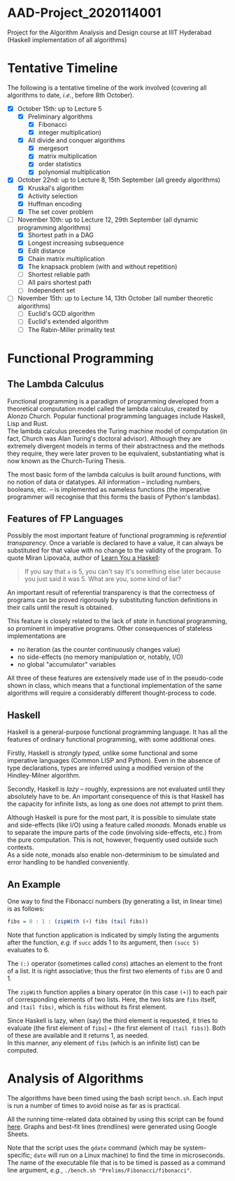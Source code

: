 # AAD-Project_2020114001
Project for the Algorithm Analysis and Design course at IIIT Hyderabad (Haskell implementation of all algorithms)

# Tentative Timeline
The following is a tentative timeline of the work involved (covering all algorithms to date, *i.e.*, before 8th October).  

- [x] October 15th: up to Lecture 5
    - [x] Preliminary algorithms
        - [x] Fibonacci
        - [x] integer multiplication)
    - [x] All divide and conquer algorithms
        - [x] mergesort
        - [x] matrix multiplication
        - [x] order statistics
        - [x] polynomial multiplication
- [x] October 22nd: up to Lecture 8, 15th September (all greedy algorithms)
    - [x] Kruskal's algorithm
    - [x] Activity selection
    - [x] Huffman encoding
    - [x] The set cover problem
- [ ] November 10th: up to Lecture 12, 29th September (all dynamic programming algorithms)
    - [x] Shortest path in a DAG
    - [x] Longest increasing subsequence
    - [x] Edit distance
    - [x] Chain matrix multiplication
    - [x] The knapsack problem (with and without repetition)
    - [ ] Shortest reliable path
    - [ ] All pairs shortest path
    - [ ] Independent set
- [ ] November 15th: up to Lecture 14, 13th October (all number theoretic algorithms)
    - [ ] Euclid's GCD algorithm
    - [ ] Euclid's extended algorithm
    - [ ] The Rabin-Miller primality test

# Functional Programming
## The Lambda Calculus
Functional programming is a paradigm of programming developed from a theoretical computation model called the lambda calculus, created by Alonzo Church. Popular functional programming languages include Haskell, Lisp and Rust.  
The lambda calculus precedes the Turing machine model of computation (in fact, Church was Alan Turing's doctoral advisor). Although they are extremely divergent models in terms of their abstractness and the methods they require, they were later proven to be equivalent, substantiating what is now known as the Church-Turing Thesis.  

The most basic form of the lambda calculus is built around functions, with no notion of data or datatypes. All information – including numbers, booleans, etc. – is implemented as nameless functions (the imperative programmer will recognise that this forms the basis of Python's lambdas).

## Features of FP Languages
Possibly the most important feature of functional programming is *referential transparency*. Once a variable is declared to have a value, it can always be substituted for that value with no change to the validity of the program. To quote Miran Lipovača, author of [Learn You a Haskell](http://learnyouahaskell.com):  

> If you say that `a` is 5, you can't say it's something else later because you just said it was 5. What are you, some kind of liar?

An important result of referential transparency is that the correctness of programs can be proved rigorously by substituting function definitions in their calls until the result is obtained.  

This feature is closely related to the lack of *state* in functional programming, so prominent in imperative programs. Other consequences of stateless implementations are

* no iteration (as the counter continuously changes value)
* no side-effects (no memory manipulation or, notably, I/O)
* no global "accumulator" variables

All three of these features are extensively made use of in the pseudo-code shown in class, which means that a functional implementation of the same algorithms will require a considerably different thought-process to code.

## Haskell
Haskell is a general-purpose functional programming language. It has all the features of ordinary functional programming, with some additional ones.  

Firstly, Haskell is *strongly typed*, unlike some functional and some imperative languages (Common LISP and Python). Even in the absence of type declarations, types are inferred using a modified version of the Hindley-Milner algorithm.  

Secondly, Haskell is *lazy* – roughly, expressions are not evaluated until they absolutely have to be. An important consequence of this is that Haskell has the capacity for infinite lists, as long as one does not attempt to print them.  

Although Haskell is pure for the most part, it is possible to simulate state and side-effects (like I/O) using a feature called *monads*. Monads enable us to separate the impure parts of the code (involving side-effects, etc.) from the pure computation. This is not, however, frequently used outside such contexts.  
As a side note, monads also enable non-determinism to be simulated and error handling to be handled conveniently.

## An Example
One way to find the Fibonacci numbers (by generating a list, in linear time) is as follows:
```hs
fibs = 0 : 1 : (zipWith (+) fibs (tail fibs))
```

Note that function application is indicated by simply listing the arguments after the function, *e.g.* if `succ` adds 1 to its argument, then `(succ 5)` evaluates to 6.  

The `(:)` operator (sometimes called *cons*) attaches an element to the front of a list. It is right associative; thus the first two elements of `fibs` are 0 and 1.  

The `zipWith` function applies a binary operator (in this case `(+)`) to each pair of corresponding elements of two lists. Here, the two lists are `fibs` itself, and `(tail fibs)`, which is `fibs` without its first element.  

Since Haskell is lazy, when (say) the third element is requested, it tries to evaluate (the first element of `fibs`) `+` (the first element of `(tail fibs)`). Both of these are available and it returns 1, as needed.  
In this manner, any element of `fibs` (which is an infinite list) can be computed.

# Analysis of Algorithms
The algorithms have been timed using the bash script `bench.sh`. Each input is run a number of times to avoid noise as far as is practical.  

All the running time-related data obtained by using this script can be found [here](https://docs.google.com/spreadsheets/d/1Bw8u3r5KfDKLQmdH42RP8ePQ1ZesS4npszL40DaJ9t4/edit#gid=0). Graphs and best-fit lines (trendlines) were generated using Google Sheets.  

Note that the script uses the `gdate` command (which may be system-specific; `date` will run on a Linux machine) to find the time in microseconds. The name of the executable file that is to be timed is passed as a command line argument, *e.g.*, `./bench.sh "Prelims/Fibonacci/fibonacci"`.
